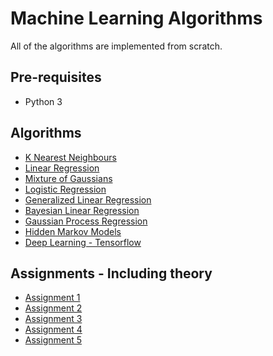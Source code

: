 # Machine Learning Algorithms

All of the algorithms are implemented from scratch.

## Pre-requisites
* Python 3

## Algorithms
* [K Nearest Neighbours](https://github.com/v1n337/machine-learning-algorithms/tree/master/k-nearest-neighbours)
* [Linear Regression](https://github.com/v1n337/machine-learning-algorithms/tree/master/linear-regression)
* [Mixture of Gaussians](https://github.com/v1n337/machine-learning-algorithms/tree/master/mixture-of-gaussians)
* [Logistic Regression](https://github.com/v1n337/machine-learning-algorithms/tree/master/logistic-regression)
* [Generalized Linear Regression](https://github.com/v1n337/machine-learning-algorithms/tree/master/regularized-generalized-linear-regression)
* [Bayesian Linear Regression](https://github.com/v1n337/machine-learning-algorithms/tree/master/bayesian-generalized-linear-regression)
* [Gaussian Process Regression](https://github.com/v1n337/machine-learning-algorithms/tree/master/gaussian-process-regression)
* [Hidden Markov Models](https://github.com/v1n337/machine-learning-algorithms/tree/master/hmm-algorithms)
* [Deep Learning - Tensorflow](https://github.com/v1n337/machine-learning-algorithms/tree/master/tensorflow-mnist)

## Assignments - Including theory
* [Assignment 1](https://github.com/v1n337/machine-learning-algorithms/tree/master/assignments/a1)
* [Assignment 2](https://github.com/v1n337/machine-learning-algorithms/tree/master/assignments/a2)
* [Assignment 3](https://github.com/v1n337/machine-learning-algorithms/tree/master/assignments/a3)
* [Assignment 4](https://github.com/v1n337/machine-learning-algorithms/tree/master/assignments/a4)
* [Assignment 5](https://github.com/v1n337/machine-learning-algorithms/tree/master/assignments/a5)
